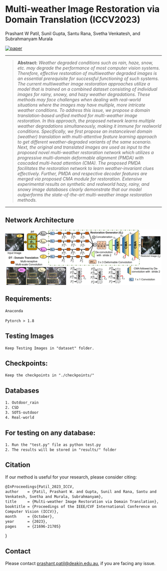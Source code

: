 # Multi-weather Image Restoration via Domain Translation (ICCV2023)
Prashant W Patil, Sunil Gupta, Santu Rana, Svetha Venkatesh, and Subrahmanyam Murala


[![paper](https://img.shields.io/badge/Paper-<COLOR>.svg)](https://drive.google.com/file/d/1itwA0a1JQvS6sVsGDJ8Pt2DnQtG3UrJ8/view?usp=sharing)


<hr />

> **Abstract:** *Weather degraded conditions such as rain, haze, snow, etc. may degrade the performance of most computer vision systems. Therefore, effective restoration of multiweather degraded images is an essential prerequisite for successful functioning of such systems. The current multiweather image restoration approaches utilize a model that is trained on a combined dataset consisting of individual images for rainy, snowy, and hazy weather degradations. These methods may face challenges when dealing with real-world situations where the images may have multiple, more intricate weather conditions. To address this issue, we propose a domain translation-based unified method for multi-weather image restoration. In this approach, the proposed network learns multiple weather degradations simultaneously, making it immune for realworld conditions. Specifically, we first propose an instancelevel domain (weather) translation with multi-attentive feature learning approach to get different weather-degraded variants of the same scenario. Next, the original and translated images are used as input to the proposed novel multi-weather restoration network which utilizes a progressive multi-domain deformable alignment (PMDA) with cascaded multi-head attention (CMA). The proposed PMDA facilitates the restoration network to learn weather-invariant clues effectively. Further, PMDA and respective decoder features are merged via proposed CMA module for restoration. Extensive experimental results on synthetic and realworld hazy, rainy, and snowy image databases clearly demonstrate that our model outperforms the state-of-the-art multi-weather image restoration methods.* 
<hr />

## Network Architecture

<img src = 'Overview.jpg'> 

## Requirements:

	Anaconda

	Pytorch > 1.8


## Testing Images
	Keep Testing Images in "dataset" folder.

## Checkpoints:
	Keep the checkpoints in "./checkpoints/"


## Databases
	1. Outdoor_rain
	2. CSD
	3. SOTS-outdoor
	4. Real-world


## For testing on any database:
	1. Run the "test.py" file as python test.py
	2. The results will be stored in "results/" folder


## Citation
If our method is useful for your research, please consider citing:
    
    @InProceedings{Patil_2023_ICCV,
    author    = {Patil, Prashant W. and Gupta, Sunil and Rana, Santu and Venkatesh, Svetha and Murala, Subrahmanyam},
    title     = {Multi-weather Image Restoration via Domain Translation},
    booktitle = {Proceedings of the IEEE/CVF International Conference on Computer Vision (ICCV)},
    month     = {October},
    year      = {2023},
    pages     = {21696-21705}
}


## Contact
Please contact prashant.patil@deakin.edu.au, if you are facing any issue.



